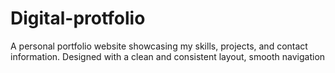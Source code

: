 # Digital-protfolio
A personal portfolio website showcasing my skills, projects, and contact information. Designed with a clean and consistent layout, smooth navigation
